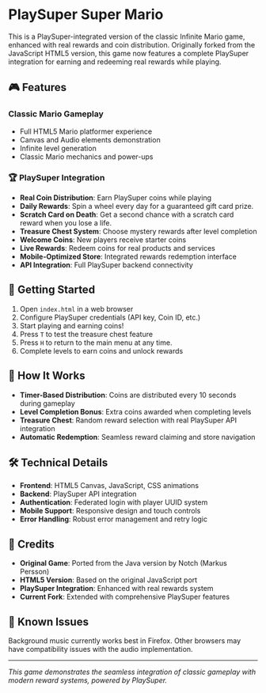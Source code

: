 # PlaySuper Super Mario

This is a PlaySuper-integrated version of the classic Infinite Mario game, enhanced with real rewards and coin distribution. Originally forked from the JavaScript HTML5 version, this game now features a complete PlaySuper integration for earning and redeeming real rewards while playing.

## 🎮 Features

### Classic Mario Gameplay
- Full HTML5 Mario platformer experience
- Canvas and Audio elements demonstration
- Infinite level generation
- Classic Mario mechanics and power-ups

### 🏆 PlaySuper Integration
- **Real Coin Distribution**: Earn PlaySuper coins while playing
- **Daily Rewards**: Spin a wheel every day for a guaranteed gift card prize.
- **Scratch Card on Death**: Get a second chance with a scratch card reward when you lose a life.
- **Treasure Chest System**: Choose mystery rewards after level completion
- **Welcome Coins**: New players receive starter coins
- **Live Rewards**: Redeem coins for real products and services
- **Mobile-Optimized Store**: Integrated rewards redemption interface
- **API Integration**: Full PlaySuper backend connectivity

## 🚀 Getting Started

1. Open `index.html` in a web browser
2. Configure PlaySuper credentials (API key, Coin ID, etc.)
3. Start playing and earning coins!
4. Press `T` to test the treasure chest feature
5. Press `H` to return to the main menu at any time.
6. Complete levels to earn coins and unlock rewards


## 🎯 How It Works

- **Timer-Based Distribution**: Coins are distributed every 10 seconds during gameplay
- **Level Completion Bonus**: Extra coins awarded when completing levels
- **Treasure Chest**: Random reward selection with real PlaySuper API integration
- **Automatic Redemption**: Seamless reward claiming and store navigation

## 🛠️ Technical Details

- **Frontend**: HTML5 Canvas, JavaScript, CSS animations
- **Backend**: PlaySuper API integration
- **Authentication**: Federated login with player UUID system
- **Mobile Support**: Responsive design and touch controls
- **Error Handling**: Robust error management and retry logic

## 📝 Credits

- **Original Game**: Ported from the Java version by Notch (Markus Persson)
- **HTML5 Version**: Based on the original JavaScript port
- **PlaySuper Integration**: Enhanced with real rewards system
- **Current Fork**: Extended with comprehensive PlaySuper features

## 🎵 Known Issues

Background music currently works best in Firefox. Other browsers may have compatibility issues with the audio implementation.

---

*This game demonstrates the seamless integration of classic gameplay with modern reward systems, powered by PlaySuper.*


